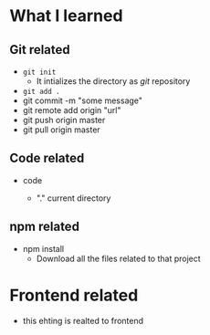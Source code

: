 # What I learned

## **Git** related
- `git init`
    - It intializes the directory as _git_ repository
- `git add .`
- git commit -m "some message"
- git remote add origin "url"
- git push origin master
- git pull origin master

## Code related
- code <directory name>
    - "." current directory

## npm related
- npm install
    - Download all the files related to that project
# Frontend related 
- this ehting is realted to frontend
